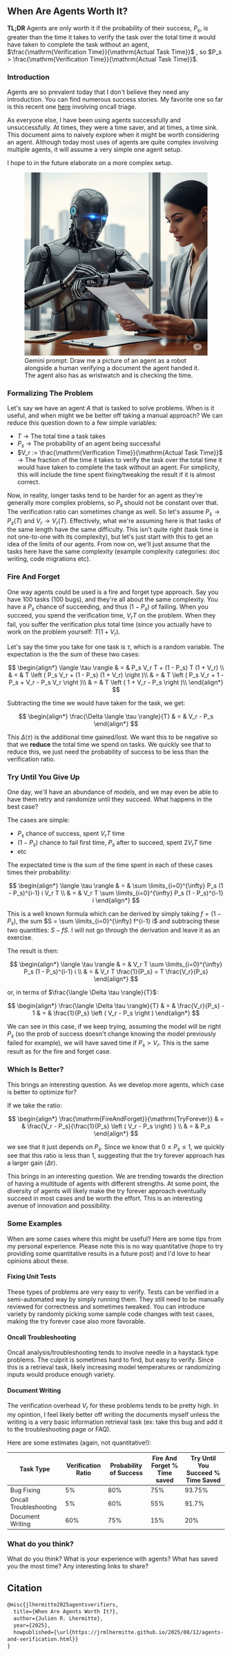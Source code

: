 ## When Are Agents Worth It?

**TL;DR** Agents are only worth it if the probability of their success, $P_s$, 
is greater than the time it takes to verify the task over the total time it
would have taken to complete the task without an agent, $\frac{\mathrm{Verification Time}}{\mathrm{Actual Task Time}}$ , so $P_s >
\frac{\mathrm{Verification Time}}{\mathrm{Actual Task Time}}$.

### Introduction

Agents are so prevalent today that I don't believe they need any introduction.
You can find numerous success stories. My favorite one so far is this recent one
[here](https://cameronwestland.com/it-s-not-10x-it-s-36x-this-is-what-it-looks-like-to-kill-a-usd30k-meeting-with-ai)
involving oncall triage.

As everyone else, I have been using agents successfully and unsuccessfully. At
times, they were a time saver, and at times, a time sink.  This document aims to
naively explore when it might be worth considering an agent.  Although today
most uses of agents are quite complex involving multiple agents, it will assume
a very simple one agent setup.

I hope to in the future elaborate on a more complex setup.

<figure class="image">
  <img src="/images/2025-08-12-agent-and-verifier.png" alt="Agent And Verifier">
  <figcaption>Gemini prompt: Draw me a picture of an agent as a robot alongside
  a human verifying a document the agent handed it. The agent also has as
  wristwatch and is checking the time.
  </figcaption>
</figure>

### Formalizing The Problem

Let's say we have an agent $A$ that is tasked to solve problems. When is it useful, and when might we be better off taking a manual approach? We can reduce this question down to a few simple variables:

- $T$ $\rightarrow$ The total time a task takes
- $P_s$ $\rightarrow$ The probability of an agent being successful
- $V_r := \frac{\mathrm{Verification Time}}{\mathrm{Actual Task Time}}$
$\rightarrow$ The fraction of the time it takes to verify the task over the total
time it would have taken to complete the task without an agent. For simplicity,
this will include the time spent fixing/tweaking the result if it is almost
correct.

Now, in reality, longer tasks tend to be harder for an agent as they're
generally more complex problems, so $P_s$ should not be constant over that. The verification ratio can sometimes change as well. So let's assume $P_s \rightarrow P_s(T)$ and $V_r \rightarrow V_r(T)$. Effectively, what we're assuming here is that tasks of the same length have the same difficulty. This isn't quite right (task time is not one-to-one with its complexity), but let's just start with this to get an idea of the limits of our agents. From now on, we'll just assume that the tasks here have the same complexity (example complexity categories: doc writing, code migrations etc).

### Fire And Forget

One way agents could be used is a fire and forget type approach. Say you have 100 tasks (100 bugs), and they're all about the same complexity.
You have a $P_s$ chance of succeeding, and thus $(1 - P_s)$ of failing.
When you succeed, you spend the verification time, $V_r T$ on the problem.
When they fail, you suffer the verification plus total time (since you actually
have to work on the problem yourself: $T(1 + V_r)$.

Let's say the time you take for one task is $\tau$, which is a random variable.
The expectation is the the sum of these two cases:

$$
\begin{align*}
\langle \tau \rangle & = & P_s V_r T + (1 - P_s) T (1 + V_r) \\
& = & T \left ( P_s V_r + (1 - P_s) (1 + V_r) \right )\\
& = & T \left ( P_s V_r + 1 - P_s + V_r - P_s V_r \right )\\
& = & T \left ( 1 + V_r - P_s \right )\\
\end{align*}
$$

Subtracting the time we would have taken for the task, we get:

$$
\begin{align*}
\frac{\Delta \langle \tau \rangle}{T} & = & V_r - P_s
\end{align*}
$$

This $\Delta \langle \tau \rangle$ is the additional time gained/lost.
We want this to be negative so that we **reduce** the total time we spend
on tasks. We quickly see that to reduce this, we just need the probability of success to be less than the verification ratio.

### Try Until You Give Up

One day, we'll have an abundance of models, and we may even be able to have them
retry and randomize until they succeed. What happens in the best case?

The cases are simple:

- $P_s$ chance of success, spent $V_rT$ time
- $(1-P_s)$ chance to fail first time, $P_s$ after to succeed, spent $2V_rT$ time
- etc

The expectated time is the sum of the time spent in each of these cases times
their probability:

$$
\begin{align*}
\langle \tau \rangle & = & \sum \limits_{i=0}^{\infty} P_s (1 - P_s)^{i-1} i V_r T \\
& = & V_r T \sum \limits_{i=0}^{\infty} P_s (1 - P_s)^{i-1} i
\end{align*}
$$

This is a well known formula which can be derived by simply taking
$f = (1 - P_s)$, the sum $S = \sum \limits_{i=0}^{\infty} f^{i-1} i$ and
subtracing these two quantities: $S - f S$. I will not go through the
derivation and leave it as an exercise.

The result is then:

$$
\begin{align*}
\langle \tau \rangle & = & V_r T \sum \limits_{i=0}^{\infty} P_s (1 - P_s)^{i-1} i \\
& = & V_r T \frac{1}{P_s} = T \frac{V_r}{P_s}
\end{align*}
$$

or, in terms of $\frac{\langle \Delta \tau \rangle}{T}$:

$$
\begin{align*}
\frac{\langle \Delta \tau \rangle}{T} & = & \frac{V_r}{P_s} - 1
& = & \frac{1}{P_s} \left ( V_r - P_s \right )
\end{align*}
$$

We can see in this case, if we keep trying, assuming the model will be right
$P_s$ (so the prob of success doesn't change knowing the model previously failed
for example), we will have saved time if $P_s > V_r$. This is the same result as
for the fire and forget case.

### Which Is Better?

This brings an interesting question. As we develop more agents, which case is better to optimize for?

If we take the ratio:

$$
\begin{align*}
\frac{\mathrm{FireAndForget}}{\mathrm{TryForever}} & = & \frac{V_r - P_s}{\frac{1}{P_s} \left ( V_r - P_s \right) } \\
& = & P_s
\end{align*}
$$

we see that it just depends on $P_s$. Since we know that $0 \le P_s \le 1$, we quickly see that this ratio is less than 1, suggesting that the try forever approach has a larger gain $\langle \Delta \tau \rangle$.

This brings in an interesting question. We are trending towards the direction of having a multitude of agents with different strengths. At some point, the diversity of agents will likely make the try forever approach eventually succeed in most cases and be worth the effort. This is an interesting avenue of innovation and possibility.

### Some Examples

When are some cases where this might be useful? Here are some tips from my personal experience. Please note this is no way quantitative (hope to try providing some quantitative results in a future post) and I'd love to hear opinions about these.

#### Fixing Unit Tests

These types of problems are very easy to verify. Tests can be verified in a
semi-automated way by simply running them. They still need to be manually
reviewed for correctness and sometimes tweaked. You can introduce variety
by randomly picking some sample code changes with test cases, making the try
forever case also more favorable.

#### Oncall Troubleshooting

Oncall analysis/troubleshooting tends to involve needle in a haystack type
problems. The culprit is sometimes hard to find, but easy to verify. Since this
is a retrieval task, likely increasing model temperatures or randomizing inputs
would produce enough variety.

#### Document Writing

The verification overhead $V_r$ for these problems tends to be pretty high.
In my opintion, I feel likely better off writing the documents myself unless
the writing is a very basic information retrieval task (ex: take this bug and
add it to the troubleshooting page or FAQ).

Here are some estimates (again, not quantitative!):

| Task Type              | Verification Ratio | Probability of Success | Fire And Forget % Time saved | Try Until You Succeed % Time Saved |
| ---------------------- | ------------------ | ---------------------- | ---------------------------- | ---------------------------------- |
| Bug Fixing             | 5%                 | 80%                    | 75%                          | 93.75%                             |
| Oncall Troubleshooting | 5%                 | 60%                    | 55%                          | 91.7%                              |
| Document Writing       | 60%                | 75%                    | 15%                          | 20%                                |

### What do you think?

What do you think? What is your experience with agents?
What has saved you the most time? Any interesting links to share?

## Citation

```
@misc{jlhermitte2025agentsverifiers,
  title={When Are Agents Worth It?},
  author={Julien R. Lhermitte},
  year={2025},
  howpublished={\url{https://jrmlhermitte.github.io/2025/08/12/agents-and-verification.html}}
}
```
